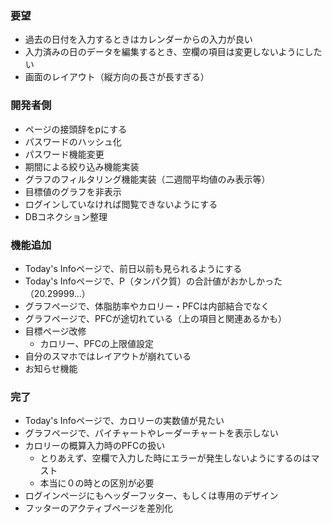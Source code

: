 ### 要望
- 過去の日付を入力するときはカレンダーからの入力が良い
- 入力済みの日のデータを編集するとき、空欄の項目は変更しないようにしたい
- 画面のレイアウト（縦方向の長さが長すぎる）

### 開発者側
- ページの接頭辞をpにする
- パスワードのハッシュ化
- パスワード機能変更
- 期間による絞り込み機能実装
- グラフのフィルタリング機能実装（二週間平均値のみ表示等）
- 目標値のグラフを非表示
- ログインしていなければ閲覧できないようにする
- DBコネクション整理

### 機能追加
- Today's Infoページで、前日以前も見られるようにする
- Today's Infoページで、P（タンパク質）の合計値がおかしかった（20.29999...）
- グラフページで、体脂肪率やカロリー・PFCは内部結合でなく
- グラフページで、PFCが途切れている（上の項目と関連あるかも）
- 目標ページ改修
  - カロリー、PFCの上限値設定
- 自分のスマホではレイアウトが崩れている
- お知らせ機能

### 完了
- Today's Infoページで、カロリーの実数値が見たい
- グラフページで、パイチャートやレーダーチャートを表示しない
- カロリーの概算入力時のPFCの扱い
  - とりあえず、空欄で入力した時にエラーが発生しないようにするのはマスト
  - 本当に０の時との区別が必要
- ログインページにもヘッダーフッター、もしくは専用のデザイン
- フッターのアクティブページを差別化